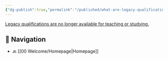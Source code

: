 ```yaml
---
{"dg-publish":true,"permalink":"/published/what-are-legacy-qualifications/","created":"2025-06-16T06:36:40.388+03:00","updated":"2025-06-16T07:09:16.969+03:00"}
---
```


[Legacy qualifications are no longer available for teaching or studying.](https://qualifications.pearson.com/en/support/support-topics/exams/past-papers.html?Qualification-Family=International-Advanced-Level#)


## 🧭 Navigation

- 🔙 [[00 Welcome/Homepage\|Homepage]]
